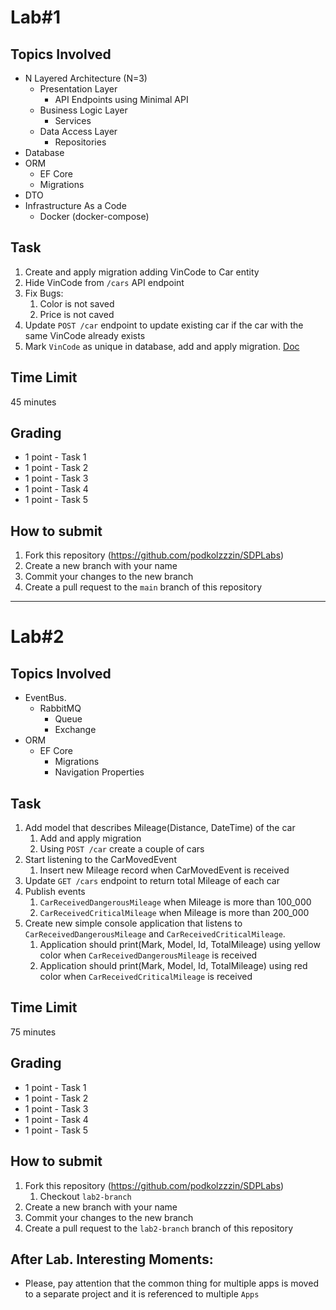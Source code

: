 # Lab#1
## Topics Involved
- N Layered Architecture (N=3)
  - Presentation Layer
    - API Endpoints using Minimal API
  - Business Logic Layer
    - Services
  - Data Access Layer
    - Repositories
- Database
- ORM
  - EF Core
  - Migrations
- DTO
- Infrastructure As a Code
  - Docker (docker-compose)

## Task
1. Create and apply migration adding VinCode to Car entity
2. Hide VinCode from `/cars` API endpoint
3. Fix Bugs:
   1. Color is not saved
   2. Price is not caved
4. Update `POST /car` endpoint to update existing car if the car with the same VinCode already exists
5. Mark `VinCode` as unique in database, add and apply migration. [Doc](https://learn.microsoft.com/en-us/ef/core/modeling/indexes?tabs=data-annotations#index-uniqueness)


## Time Limit
45 minutes

## Grading
- 1 point - Task 1
- 1 point - Task 2
- 1 point - Task 3
- 1 point - Task 4
- 1 point - Task 5

## How to submit
1. Fork this repository (https://github.com/podkolzzzin/SDPLabs)
2. Create a new branch with your name
3. Commit your changes to the new branch
4. Create a pull request to the `main` branch of this repository

----

# Lab#2
## Topics Involved
- EventBus.
  - RabbitMQ
    - Queue
    - Exchange
- ORM
  - EF Core
    - Migrations
    - Navigation Properties

## Task
1. Add model that describes Mileage(Distance, DateTime) of the car
   1. Add and apply migration
   2. Using `POST /car` create a couple of cars
2. Start listening to the CarMovedEvent
   1. Insert new Mileage record when CarMovedEvent is received
3. Update `GET /cars` endpoint to return total Mileage of each car
4. Publish events
   1. `CarReceivedDangerousMileage` when Mileage is more than 100_000
   2. `CarReceivedCriticalMileage` when Mileage is more than 200_000
5. Create new simple console application that listens to `CarReceivedDangerousMileage` and `CarReceivedCriticalMileage`.
   1. Application should print(Mark, Model, Id, TotalMileage) using yellow color when `CarReceivedDangerousMileage` is received
   2. Application should print(Mark, Model, Id, TotalMileage) using red color when `CarReceivedCriticalMileage` is received

## Time Limit
75 minutes

## Grading
- 1 point - Task 1
- 1 point - Task 2
- 1 point - Task 3
- 1 point - Task 4
- 1 point - Task 5

## How to submit
1. Fork this repository (https://github.com/podkolzzzin/SDPLabs)
   1. Checkout `lab2-branch`
2. Create a new branch with your name
3. Commit your changes to the new branch
4. Create a pull request to the `lab2-branch` branch of this repository

## After Lab. Interesting Moments:
- Please, pay attention that the common thing for multiple apps is moved to a separate project and it is referenced to multiple `Apps`